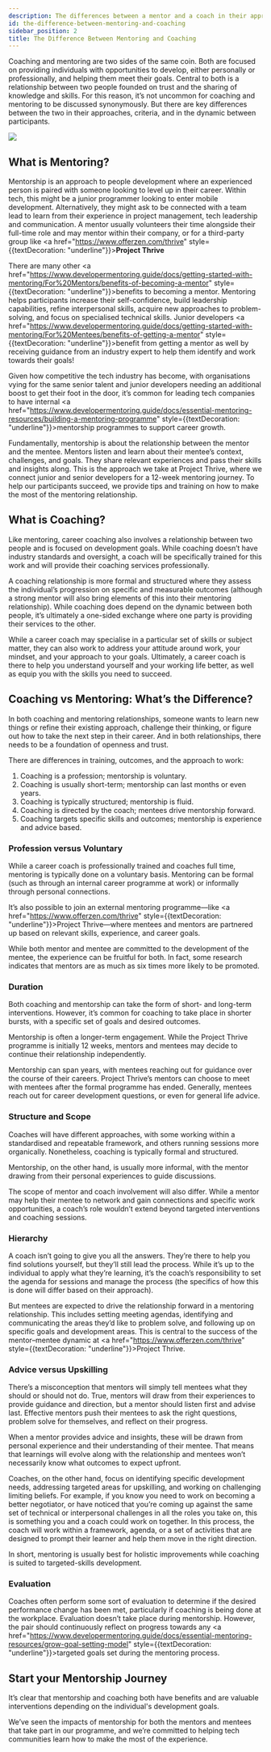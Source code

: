```yaml
---
description: The differences between a mentor and a coach in their approaches, criteria, and in the dynamic between participants.
id: the-difference-between-mentoring-and-coaching
sidebar_position: 2
title: The Difference Between Mentoring and Coaching
---
```


<head>
    <meta property="og:title" content="The Difference Between Mentoring and Coaching" />
    <meta property="og:type" content="article" />
    <meta property="og:url" content="https://www.developermentoring.guide/docs/getting-started-with-mentoring/the-difference-between-mentoring-and-coaching" />
</head>

Coaching and mentoring are two sides of the same coin. Both are focused on providing individuals with opportunities to develop, either personally or professionally, and helping them meet their goals. Central to both is a relationship between two people founded on trust and the sharing of knowledge and skills. For this reason, it’s not uncommon for coaching and mentoring to be discussed synonymously. But there are key differences between the two in their approaches, criteria, and in the dynamic between participants.

![](<//img/assets/diff-mentor-coach.png>)

## What is Mentoring?

Mentorship is an approach to people development where an experienced person is paired with someone looking to level up in their career. Within tech, this might be a junior programmer looking to enter mobile development. Alternatively, they might ask to be connected with a team lead to learn from their experience in project management, tech leadership and communication. A mentor usually volunteers their time alongside their full-time role and may mentor within their company, or for a third-party group like  <a href="https://www.offerzen.com/thrive" style={{textDecoration: "underline"}}>**Project Thrive**</a> 

There are many other <a href="https://www.developermentoring.guide/docs/getting-started-with-mentoring/For%20Mentors/benefits-of-becoming-a-mentor" style={{textDecoration: "underline"}}>benefits to becoming a mentor</a>.  Mentoring helps participants increase their self-confidence, build leadership capabilities, refine interpersonal skills, acquire new approaches to problem-solving, and focus on specialised technical skills. Junior developers  <a href="https://www.developermentoring.guide/docs/getting-started-with-mentoring/For%20Mentees/benefits-of-getting-a-mentor" style={{textDecoration: "underline"}}>benefit from getting a mentor</a> as well by receiving guidance from an industry expert to help them identify and work towards their goals!

Given how competitive the tech industry has become, with organisations vying for the same senior talent and junior developers needing an additional boost to get their foot in the door, it’s common for leading tech companies to have internal <a href="https://www.developermentoring.guide/docs/essential-mentoring-resources/building-a-mentoring-programme" style={{textDecoration: "underline"}}>mentorship programmes</a> to support career growth.

Fundamentally, mentorship is about the relationship between the mentor and the mentee. Mentors listen and learn about their mentee’s context, challenges, and goals. They share relevant experiences and pass their skills and insights along. This is the approach we take at Project Thrive, where we connect junior and senior developers for a 12-week mentoring journey. To help our participants succeed, we provide tips and training on how to make the most of the mentoring relationship.

## What is Coaching?

Like mentoring, career coaching also involves a relationship between two people and is focused on development goals. While coaching doesn’t have industry standards and oversight, a coach will be specifically trained for this work and will provide their coaching services professionally.

A coaching relationship is more formal and structured where they assess the individual’s progression on specific and measurable outcomes (although a strong mentor will also bring elements of this into their mentoring relationship). While coaching does depend on the dynamic between both people, it’s ultimately a one-sided exchange where one party is providing their services to the other.

While a career coach may specialise in a particular set of skills or subject matter, they can also work to address your attitude around work, your mindset, and your approach to your goals. Ultimately, a career coach is there to help you understand yourself and your working life better, as well as equip you with the skills you need to succeed.

## Coaching vs Mentoring: What’s the Difference?

In both coaching and mentoring relationships, someone wants to learn new things or refine their existing approach, challenge their thinking, or figure out how to take the next step in their career. And in both relationships, there needs to be a foundation of openness and trust.

There are differences in training, outcomes, and the approach to work:

1. Coaching is a profession; mentorship is voluntary.
2. Coaching is usually short-term; mentorship can last months or even years.
3. Coaching is typically structured; mentorship is fluid.
4. Coaching is directed by the coach; mentees drive mentorship forward.
5. Coaching targets specific skills and outcomes; mentorship is experience and advice based.

### Profession versus Voluntary

While a career coach is professionally trained and coaches full time, mentoring is typically done on a voluntary basis. Mentoring can be formal (such as through an internal career programme at work) or informally through personal connections.

It’s also possible to join an external mentoring programme—like <a href="https://www.offerzen.com/thrive" style={{textDecoration: "underline"}}>Project Thrive</a>—where mentees and mentors are partnered up based on relevant skills, experience, and career goals.

While both mentor and mentee are committed to the development of the mentee, the experience can be fruitful for both. In fact, some research indicates that mentors are as much as six times more likely to be promoted.

### Duration

Both coaching and mentorship can take the form of short- and long-term interventions. However, it’s common for coaching to take place in shorter bursts, with a specific set of goals and desired outcomes.

Mentorship is often a longer-term engagement. While the Project Thrive programme is initially 12 weeks, mentors and mentees may decide to continue their relationship independently.

Mentorship can span years, with mentees reaching out for guidance over the course of their careers. Project Thrive’s mentors can choose to meet with mentees after the formal programme has ended. Generally, mentees reach out for career development questions, or even for general life advice.

### Structure and Scope

Coaches will have different approaches, with some working within a standardised and repeatable framework, and others running sessions more organically. Nonetheless, coaching is typically formal and structured.

Mentorship, on the other hand, is usually more informal, with the mentor drawing from their personal experiences to guide discussions.

The scope of mentor and coach involvement will also differ. While a mentor may help their mentee to network and gain connections and specific work opportunities, a coach’s role wouldn’t extend beyond targeted interventions and coaching sessions.

### Hierarchy

A coach isn’t going to give you all the answers. They’re there to help you find solutions yourself, but they’ll still lead the process. While it’s up to the individual to apply what they’re learning, it’s the coach’s responsibility to set the agenda for sessions and manage the process (the specifics of how this is done will differ based on their approach).

But mentees are expected to drive the relationship forward in a mentoring relationship. This includes setting meeting agendas, identifying and communicating the areas they’d like to problem solve, and following up on specific goals and development areas. This is central to the success of the mentor–mentee dynamic at <a href="https://www.offerzen.com/thrive" style={{textDecoration: "underline"}}>Project Thrive</a>.

### Advice versus Upskilling

There’s a misconception that mentors will simply tell mentees what they should or should not do. True, mentors will draw from their experiences to provide guidance and direction, but a mentor should listen first and advise last. Effective mentors push their mentees to ask the right questions, problem solve for themselves, and reflect on their progress.

When a mentor provides advice and insights, these will be drawn from personal experience and their understanding of their mentee. That means that learnings will evolve along with the relationship and mentees won’t necessarily know what outcomes to expect upfront.

Coaches, on the other hand, focus on identifying specific development needs, addressing targeted areas for upskilling, and working on challenging limiting beliefs. For example, if you know you need to work on becoming a better negotiator, or have noticed that you’re coming up against the same set of technical or interpersonal challenges in all the roles you take on, this is something you and a coach could work on together. In this process, the coach will work within a framework, agenda, or a set of activities that are designed to prompt their learner and help them move in the right direction.

In short, mentoring is usually best for holistic improvements while coaching is suited to targeted-skills development.

### Evaluation

Coaches often perform some sort of evaluation to determine if the desired performance change has been met, particularly if coaching is being done at the workplace. Evaluation doesn’t take place during mentorship. However, the pair should continuously reflect on progress towards any <a href="https://www.developermentoring.guide/docs/essential-mentoring-resources/grow-goal-setting-model" style={{textDecoration: "underline"}}>targeted goals</a> set during the mentoring process.

## Start your Mentorship Journey

It’s clear that mentorship and coaching both have benefits and are valuable interventions depending on the individual's development goals.  

We’ve seen the impacts of mentorship for both the mentors and mentees that take part in our programme, and we’re committed to helping tech communities learn how to make the most of the experience.
